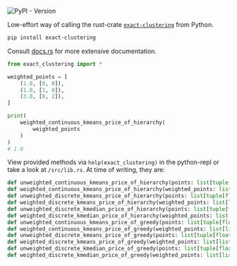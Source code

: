 ![PyPI - Version](https://img.shields.io/pypi/v/exact-clustering)

Low-effort way of calling the rust-crate [`exact-clustering`](https://github.com/lumi-a/exact-clustering) from Python. 

```sh
pip install exact-clustering
```

Consult [docs.rs](https://docs.rs/exact-clustering) for more extensive documentation.

```py
from exact_clustering import *

weighted_points = [
    (1.0, [0, 0]),
    (1.0, [1, 0]),
    (3.0, [0, 2]),
]

print(
    weighted_continuous_kmeans_price_of_hierarchy(
        weighted_points
    )
)
# 1.0
```

View provided methods via `help(exact_clustering)` in the python-repl or take a look at `/src/lib.rs`. At time of writing, they are:

```py
def unweighted_continuous_kmeans_price_of_hierarchy(points: list[tuple[float, list[float]]],) -> float: ...
def weighted_continuous_kmeans_price_of_hierarchy(weighted_points: list[list[float]],) -> float: ...
def unweighted_discrete_kmeans_price_of_hierarchy(points: list[tuple[float, list[float]]],) -> float: ...
def weighted_discrete_kmeans_price_of_hierarchy(weighted_points: list[list[float]],) -> float: ...
def unweighted_discrete_kmedian_price_of_hierarchy(points: list[tuple[float, list[float]]],) -> float: ...
def weighted_discrete_kmedian_price_of_hierarchy(weighted_points: list[list[float]],) -> float: ...
def unweighted_continuous_kmeans_price_of_greedy(points: list[tuple[float, list[float]]],) -> float: ...
def weighted_continuous_kmeans_price_of_greedy(weighted_points: list[list[float]],) -> float: ...
def unweighted_discrete_kmeans_price_of_greedy(points: list[tuple[float, list[float]]],) -> float: ...
def weighted_discrete_kmeans_price_of_greedy(weighted_points: list[list[float]],) -> float: ...
def unweighted_discrete_kmedian_price_of_greedy(points: list[tuple[float, list[float]]],) -> float: ...
def weighted_discrete_kmedian_price_of_greedy(weighted_points: list[list[float]],) -> float: ...
```